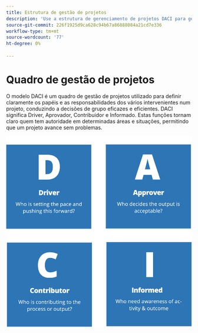 ```yaml
---
title: Estrutura de gestão de projetos
description: 'Use a estrutura de gerenciamento de projetos DACI para gerenciar seu projeto de comércio eletrônico. '
source-git-commit: 226f1925d9ca628c94b67a86888084a21cd7e336
workflow-type: tm+mt
source-wordcount: '77'
ht-degree: 0%

---
```



# Quadro de gestão de projetos

O modelo DACI é um quadro de gestão de projetos utilizado para definir claramente os papéis e as responsabilidades dos vários intervenientes num projeto, conduzindo a decisões de grupo eficazes e eficientes. DACI significa Driver, Aprovador, Contribuidor e Informado. Estas funções tornam claro quem tem autoridade em determinadas áreas e situações, permitindo que um projeto avance sem problemas.

![Diagrama de gerenciamento do projeto DACI](../../assets/playbooks/daci-model.png)
